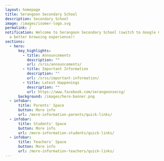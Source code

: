 ```yaml
---
layout: homepage
title: Serangoon Secondary School
description: Secondary School
image: /images/isomer-logo.svg
permalink: /
notification: Welcome to Serangoon Secondary School (switch to Google Chrome fro
  a better browsing experience)!
sections:
  - hero:
      key_highlights:
        - title: Announcements
          description: ""
          url: /srss/announcements/
        - title: Important Information
          description: ""
          url: /srss/important-information/
        - title: Latest Happenings
          description: ""
          url: https://www.facebook.com/serangoonsecsg/
      background: /images/hero-banner.png
  - infobar:
      title: Parents' Space
      button: More info
      url: /more-information-parents/quick-links/
  - infobar:
      title: Students' Space
      button: More info
      url: /more-information-students/quick-links/
  - infobar:
      title: Teachers' Space
      button: More info
      url: /more-information-teachers/quick-links/
---
```

